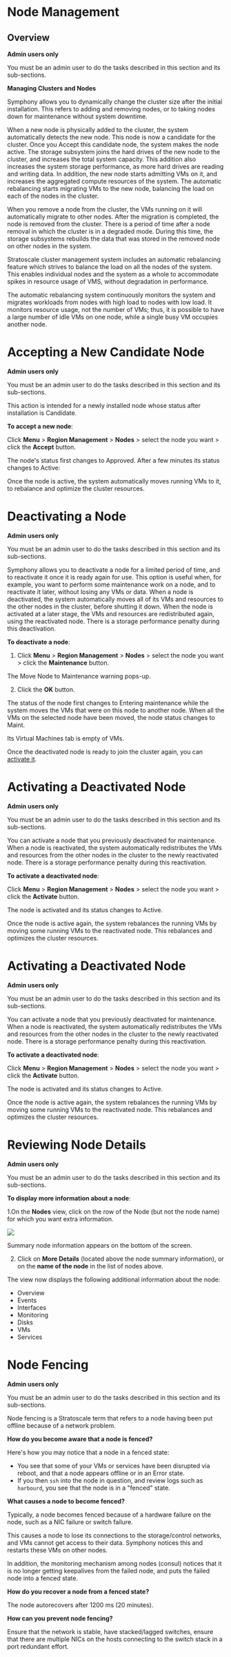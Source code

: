 
# Node Management

## Overview

**Admin users only**

You must be an admin user to do the tasks described in this section and its sub-sections.  

**Managing Clusters and Nodes**

Symphony allows you to dynamically change the cluster size after the initial installation. This refers to adding and removing nodes, or to taking nodes down for maintenance without system downtime.

When a new node is physically added to the cluster, the system automatically detects the new node. This node is now a candidate for the cluster. Once you Accept this candidate node, the system makes the node active. The storage subsystem joins the hard drives of the new node to the cluster, and increases the total system capacity. This addition also increases the system storage performance, as more hard drives are reading and writing data. In addition, the new node starts admitting VMs on it, and increases the aggregated compute resources of the system. The automatic rebalancing starts migrating VMs to the new node, balancing the load on each of the nodes in the cluster.

When you remove a node from the cluster, the VMs running on it will automatically migrate to other nodes. After the migration is completed, the node is removed from the cluster. There is a period of time after a node removal in which the cluster is in a degraded mode. During this time, the storage subsystems rebuilds the data that was stored in the removed node on other nodes in the system.

Stratoscale cluster management system includes an automatic rebalancing feature which strives to balance the load on all the nodes of the system. This enables individual nodes and the system as a whole to accommodate spikes in resource usage of VMS, without degradation in performance.

The automatic rebalancing system continuously monitors the system and migrates workloads from nodes with high load to nodes with low load. It monitors resource usage, not the number of VMs; thus, it is possible to have a large number of idle VMs on one node, while a single busy VM occupies another node.

# Accepting a New Candidate Node

**Admin users only**

You must be an admin user to do the tasks described in this section and its sub-sections.  

This action is intended for a newly installed node whose status after installation is Candidate.

**To accept a new node**:

Click  **Menu**  >  **Region Management**  >  **Nodes**  > select the node you want > click the  **Accept**  button.

The node's status first changes to Approved. After a few minutes its status changes to Active:

Once the node is active, the system automatically moves running VMs to it, to rebalance and optimize the cluster resources.

# Deactivating a Node

**Admin users only**

You must be an admin user to do the tasks described in this section and its sub-sections.  

Symphony allows you to deactivate a node for a limited period of time, and to reactivate it once it is ready again for use. This option is useful when, for example, you want to perform some maintenance work on a node, and to reactivate it later, without losing any VMs or data. When a node is deactivated, the system automatically moves all of its VMs and resources to the other nodes in the cluster, before shutting it down. When the node is activated at a later stage, the VMs and resources are redistributed again, using the reactivated node. There is a storage performance penalty during this deactivation.

**To deactivate a node**:

1. Click  **Menu**  >  **Region Management**  >  **Nodes**  > select the node you want > click the  **Maintenance**  button.

The Move Node to Maintenance warning pops-up.

2. Click the  **OK**  button.

The status of the node first changes to Entering maintenance while the system moves the VMs that were on this node to another node. When all the VMs on the selected node have been moved, the node status changes to Maint.

Its Virtual Machines tab is empty of VMs.

Once the deactivated node is ready to join the cluster again, you can  [activate it](https://www.stratoscale.com/knowledge/activating-a-deactivated-node).

# Activating a Deactivated Node

**Admin users only**

You must be an admin user to do the tasks described in this section and its sub-sections.  

You can activate a node that you previously deactivated for maintenance. When a node is reactivated, the system automatically redistributes the VMs and resources from the other nodes in the cluster to the newly reactivated node. There is a storage performance penalty during this reactivation.

**To activate a deactivated node**:

Click  **Menu**  >  **Region Management**  >  **Nodes**  > select the node you want > click the  **Activate**  button.

The node is activated and its status changes to Active.

Once the node is active again, the system rebalances the running VMs by moving some running VMs to the reactivated node. This rebalances and optimizes the cluster resources.

# Activating a Deactivated Node

**Admin users only**

You must be an admin user to do the tasks described in this section and its sub-sections.  

You can activate a node that you previously deactivated for maintenance. When a node is reactivated, the system automatically redistributes the VMs and resources from the other nodes in the cluster to the newly reactivated node. There is a storage performance penalty during this reactivation.

**To activate a deactivated node**:

Click  **Menu**  >  **Region Management**  >  **Nodes**  > select the node you want > click the  **Activate**  button.

The node is activated and its status changes to Active.

Once the node is active again, the system rebalances the running VMs by moving some running VMs to the reactivated node. This rebalances and optimizes the cluster resources.

# Reviewing Node Details

**Admin users only**

You must be an admin user to do the tasks described in this section and its sub-sections.  

**To display more information about a node**:

1.On the  **Nodes**  view, click on the row of the Node (but not the node name) for which you want extra information.

![](https://www.stratoscale.com/wp-content/uploads/Nodes_3_List20of20Nodes202B20Selected20Node20Details.jpg)

Summary node information appears on the bottom of the screen.

2. Click on  **More Details**  (located above the node summary information), or on the  **name of the node**  in the list of nodes above.

The view now displays the following additional information about the node:

-   Overview
-   Events
-   Interfaces
-   Monitoring
-   Disks
-   VMs
-   Services

# Node Fencing

**Admin users only**

You must be an admin user to do the tasks described in this section and its sub-sections.  

Node fencing is a Stratoscale term that refers to a node having been put offline because of a network problem.

**How do you become aware that a node is fenced?**

Here's how you may notice that a node in a fenced state:

-   You see that some of your VMs or services have been disrupted via reboot, and that a node appears offline or in an Error state.
-   If you then  `ssh`  into the node in question, and review logs such as  `harbourd`, you see that the node is in a "fenced" state.

**What causes a node to become fenced?**

Typically, a node becomes fenced because of a hardware failure on the node, such as a NIC failure or switch failure.

This causes a node to lose its connections to the storage/control networks, and VMs cannot get access to their data. Symphony notices this and restarts these VMs on other nodes.

In addition, the monitoring mechanism among nodes (consul) notices that it is no longer getting keepalives from the failed node, and puts the failed node into a fenced state.

**How do you recover a node from a fenced state?**

The node autorecovers after 1200 ms (20 minutes).

**How can you prevent node fencing?**

Ensure that the network is stable, have stacked/lagged switches, ensure that there are multiple NICs on the hosts connecting to the switch stack in a port redundant effort.


